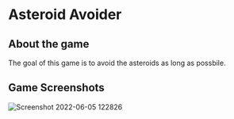# Asteroid Avoider

## About the game

The goal of this game is to avoid the asteroids as long as possbile.

## Game Screenshots
![Screenshot 2022-06-05 122826](https://user-images.githubusercontent.com/80252098/172044253-ac6b92db-b0de-45c8-b008-e2cd45ee8c26.png)
